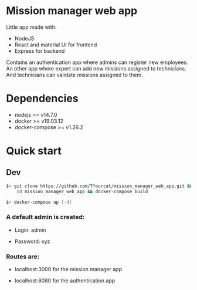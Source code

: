 # Mission manager web app

Little app made with:
- NodeJS
- React and material UI for frontend
- Express for backend

Contains an authentication app where admins can register new employees.
An other app where expert can add new missions assigned to technicians.
And technicians can validate missions assigned to them.

# Dependencies

- nodejs >= v14.7.0
- docker >= v19.03.12
- docker-compose >= v1.26.2

# Quick start

## Dev

```zsh
$> git clone https://github.com/Tfourcat/mission_manager_web_app.git && \
    cd mission_manager_web_app && docker-compose build

$> docker-compose up [-d] 
```

### A default admin is created: 

- Login: admin

- Password: xyz

### Routes are:

- localhost:3000 for the mission manager app

- localhost:8080 for the authentication app
